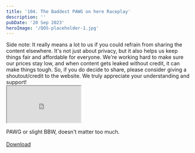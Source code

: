 ```yaml
---
title: '104. The Baddest PAWG on here Raceplay'
description: ''
pubDate: '20 Sep 2023'
heroImage: '/QOS-placeholder-1.jpg'
---
```

<div class="video_paragraph_header"> Side note: It really means a lot to us if you could refrain from sharing the content elsewhere. It's not just about privacy, but it also helps us keep things fair and affordable for everyone. We're working hard to make sure our prices stay low, and when content gets leaked without credit, it can make things tough. So, if you do decide to share, please consider giving a shoutout/credit to the website. We truly appreciate your understanding and support!</div>

<iframe src="https://drive.google.com/file/d/1cKaN9-66Ao4BweHqVaujp4F_GYSek4KH/preview" width="200" height="100" allow="autoplay" allowfullscreen="allowfullscreen"></iframe>

PAWG or slight BBW, doesn't matter too much.
<br>
<br>
<a class="read_more" href="https://drive.google.com/file/d/1cKaN9-66Ao4BweHqVaujp4F_GYSek4KH/view?usp=sharing">Download</a>